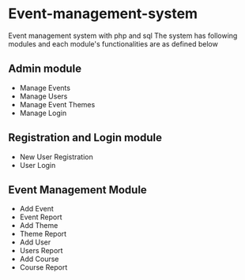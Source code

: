# Event-management-system
Event management system with php and sql
The system has following modules and each module's functionalities are as defined below
## Admin module
- Manage Events
- Manage Users
- Manage Event Themes
- Manage Login
## Registration and Login module
- New User Registration
- User Login
## Event Management Module
- Add Event
- Event Report
- Add Theme
- Theme Report
- Add User
- Users Report
- Add Course
- Course Report
